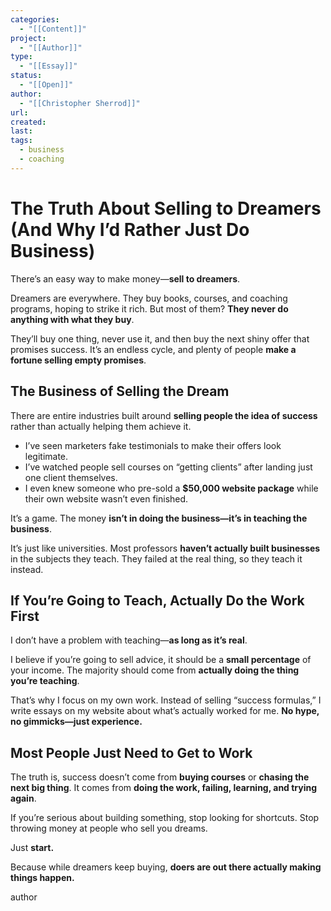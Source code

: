 ```yaml
---
categories:
  - "[[Content]]"
project:
  - "[[Author]]"
type:
  - "[[Essay]]"
status:
  - "[[Open]]"
author:
  - "[[Christopher Sherrod]]"
url: 
created:
last:
tags:
  - business
  - coaching
---
```

# **The Truth About Selling to Dreamers (And Why I’d Rather Just Do Business)**  

There’s an easy way to make money—**sell to dreamers**.  

Dreamers are everywhere. They buy books, courses, and coaching programs, hoping to strike it rich. But most of them? **They never do anything with what they buy**.  

They’ll buy one thing, never use it, and then buy the next shiny offer that promises success. It’s an endless cycle, and plenty of people **make a fortune selling empty promises**.  

## **The Business of Selling the Dream**  

There are entire industries built around **selling people the idea of success** rather than actually helping them achieve it.  

- I’ve seen marketers fake testimonials to make their offers look legitimate.  
- I’ve watched people sell courses on “getting clients” after landing just one client themselves.  
- I even knew someone who pre-sold a **$50,000 website package** while their own website wasn’t even finished.  

It’s a game. The money **isn’t in doing the business—it’s in teaching the business**.  

It’s just like universities. Most professors **haven’t actually built businesses** in the subjects they teach. They failed at the real thing, so they teach it instead.  

## **If You’re Going to Teach, Actually Do the Work First**  

I don’t have a problem with teaching—**as long as it’s real**.  

I believe if you’re going to sell advice, it should be a **small percentage** of your income. The majority should come from **actually doing the thing you’re teaching**.  

That’s why I focus on my own work. Instead of selling “success formulas,” I write essays on my website about what’s actually worked for me. **No hype, no gimmicks—just experience.**  

## **Most People Just Need to Get to Work**  

The truth is, success doesn’t come from **buying courses** or **chasing the next big thing**. It comes from **doing the work, failing, learning, and trying again**.  

If you’re serious about building something, stop looking for shortcuts. Stop throwing money at people who sell you dreams.  

Just **start.**  

Because while dreamers keep buying, **doers are out there actually making things happen.**

author
